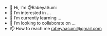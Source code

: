 - 👋 Hi, I’m @RabeyaSumi
- 👀 I’m interested in ...
- 🌱 I’m currently learning ...
- 💞️ I’m looking to collaborate on ...
- 📫 How to reach me rabeyaasumi@gmail.com

<!---
RabeyaSumi/RabeyaSumi is a ✨ special ✨ repository because its `README.md` (this file) appears on your GitHub profile.
You can click the Preview link to take a look at your changes.
--->
